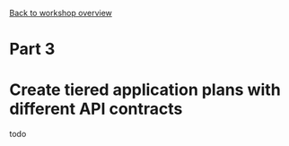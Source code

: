 [Back to workshop overview](../README.md)

# Part 3
# Create tiered application plans with different API contracts

todo
